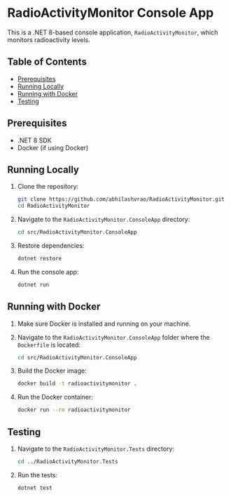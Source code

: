 # RadioActivityMonitor Console App

This is a .NET 8-based console application, `RadioActivityMonitor`, which monitors radioactivity levels.

## Table of Contents
- [Prerequisites](#prerequisites)
- [Running Locally](#running-locally)
- [Running with Docker](#running-with-docker)
- [Testing](#testing)

## Prerequisites

- .NET 8 SDK
- Docker (if using Docker)

## Running Locally

1. Clone the repository:

    ```bash
    git clone https://github.com/abhilashvrao/RadioActivityMonitor.git
    cd RadioActivityMonitor
    ```

2. Navigate to the `RadioActivityMonitor.ConsoleApp` directory:

    ```bash
    cd src/RadioActivityMonitor.ConsoleApp
    ```

3. Restore dependencies:

    ```bash
    dotnet restore
    ```

4. Run the console app:

    ```bash
    dotnet run
    ```

## Running with Docker

1. Make sure Docker is installed and running on your machine.
   
2. Navigate to the `RadioActivityMonitor.ConsoleApp` folder where the `Dockerfile` is located:

    ```bash
    cd src/RadioActivityMonitor.ConsoleApp
    ```

3. Build the Docker image:

    ```bash
    docker build -t radioactivitymonitor .
    ```

4. Run the Docker container:

    ```bash
    docker run --rm radioactivitymonitor
    ```

## Testing

1. Navigate to the `RadioActivityMonitor.Tests` directory:

    ```bash
    cd ../RadioActivityMonitor.Tests
    ```

2. Run the tests:

    ```bash
    dotnet test
    ```
